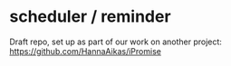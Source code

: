 # scheduler / reminder

Draft repo, set up as part of our work on another project: https://github.com/HannaAikas/iPromise
